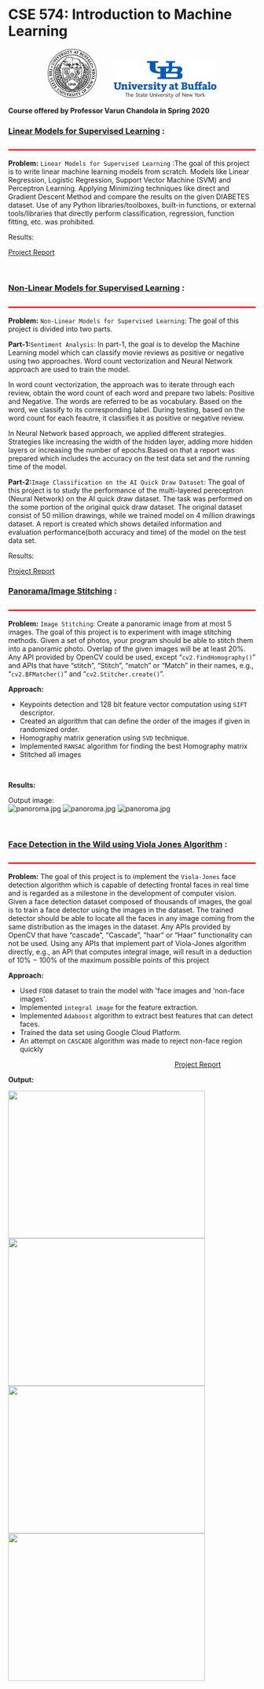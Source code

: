 # CSE 574: Introduction to Machine Learning
<p align="center">
<img src="Project-1/MD Files/ub.png" alt="ub_logo.jpg" width="100" height="100">&nbsp;&nbsp;&nbsp;&nbsp;&nbsp;&nbsp;&nbsp;&nbsp;&nbsp;<img src="Project-1/MD Files/ub logo.png" alt="ub_log.jpg"> <br>

  <b> Course offered by Professor Varun Chandola in Spring 2020 </b>
</p>

### [Linear Models for Supervised Learning](https://github.com/nihar0602/CSE-574-Into-to-Machine-Learning-Projects/tree/master/Project-1) :
<img src="Project-1/MD Files/bar.jpg" alt="bar.jpg" width="1100" height="3"> <br>

**Problem:** 
`Linear Models for Supervised Learning` :The goal of this project is to write linear machine learning models from scratch. Models like Linear Regression, Logistic Regression, Support Vector Machine (SVM) and Perceptron Learning. Applying Minimizing techniques like direct and Gradient Descent Method and compare the results on the given DIABETES dataset. Use of any Python libraries/toolboxes, built-in functions, or external tools/libraries that directly perform classification, regression, function fitting, etc. was prohibited. 

Results: <br>

[Project Report](https://github.com/nihar0602/CSE-574-Into-to-Machine-Learning-Projects/blob/master/Project-1/Report.pdf)


&nbsp;&nbsp;&nbsp;&nbsp;&nbsp;&nbsp;&nbsp;&nbsp;&nbsp;&nbsp;&nbsp;&nbsp;&nbsp;&nbsp;&nbsp;&nbsp;&nbsp;&nbsp;&nbsp;&nbsp;&nbsp;&nbsp;&nbsp;&nbsp;&nbsp;&nbsp;&nbsp;&nbsp;&nbsp;&nbsp;&nbsp;&nbsp;&nbsp;&nbsp;&nbsp;&nbsp;&nbsp;&nbsp;&nbsp;&nbsp;&nbsp;&nbsp;&nbsp;&nbsp;&nbsp;&nbsp;&nbsp;&nbsp;&nbsp;&nbsp;&nbsp;&nbsp;&nbsp;&nbsp;&nbsp;&nbsp;&nbsp;&nbsp;&nbsp;&nbsp;&nbsp;&nbsp;&nbsp;&nbsp;&nbsp;&nbsp;&nbsp;&nbsp;&nbsp;&nbsp;&nbsp;&nbsp;&nbsp;&nbsp;&nbsp;&nbsp;&nbsp;&nbsp;&nbsp;&nbsp;&nbsp;&nbsp;&nbsp;&nbsp;&nbsp;&nbsp;

### [Non-Linear Models for Supervised Learning](https://github.com/nihar0602/CSE-574-Into-to-Machine-Learning-Projects/tree/master/Project-2) :
<img src="Project-1/MD Files/bar.jpg" alt="bar.jpg" width="1100" height="3"> <br>

**Problem:** 
`Non-Linear Models for Supervised Learning`: The goal of this project is divided into two parts. 

**Part-1:**`Sentiment Analysis`: In part-1, the goal is to develop the Machine Learning model which can classify movie reviews as positive or negative using two approaches. Word count vectorization and Neural Network approach are used to train the model. 

In word count vectorization, the approach was to iterate through each review, obtain the word count of each word and prepare two labels: Positive and Negative. The words are referred to be as vocabulary. Based on the word, we classify to its corresponding label. During testing, based on the word count for each feautre, it classifies it as positive or negative review. 

In Neural Network based approach, we applied different strategies. Strategies like increasing the width of the hidden layer, adding more hidden layers or increasing the number of epochs.Based on that a report was prepared which includes the accuracy on the test data set and the running time of the model. 

**Part-2:**`Image Classification on the AI Quick Draw Dataset`: The goal of this project is to study the performance of the multi-layered pereceptron (Neural Network) on the AI quick draw dataset. The task was performed on the some portion of the original quick draw dataset. The original dataset consist of 50 million drawings, while we trained model on 4 million drawings dataset. A report is created which shows detailed information and evaluation performance(both accuracy and time) of the model on the test data set.  

Results: <br>

[Project Report](https://github.com/nihar0602/CSE-574-Into-to-Machine-Learning-Projects/blob/master/Project-2/report.pdf)


### [Panorama/Image Stitching](https://github.com/nihar0602/CSE-573-Computer-Vision-and-Image-Processing--Projects/tree/master/Project%20-2) :
<img src="Project-1/MD Files/bar.jpg" alt="bar.jpg" width="1100" height="3"> <br>

**Problem:** 
`Image Stitching`: Create a panoramic image from at most 5 images. The goal of this project is to experiment with image stitching methods. Given a set of photos, your
program should be able to stitch them into a panoramic photo. Overlap of the given images will be at least 20%. Any API provided by OpenCV could be used, except “`cv2.findHomography()`” and APIs that have “stitch”, “Stitch”, “match” or “Match” in their names, e.g., “`cv2.BFMatcher()`” and “`cv2.Stitcher.create()`”.

**Approach:**
- Keypoints detection and 128 bit feature vector computation using `SIFT` descriptor. 
- Created an algorithm that can define the order of the images if given in randomized order.
- Homography matrix generation using `SVD` technique.
- Implemented `RANSAC` algorithm for finding the best Homography matrix
- Stitched all images


&nbsp;&nbsp;&nbsp;&nbsp;&nbsp;&nbsp;&nbsp;&nbsp;&nbsp;&nbsp;&nbsp;&nbsp;&nbsp;&nbsp;&nbsp;&nbsp;&nbsp;&nbsp;&nbsp;&nbsp;&nbsp;&nbsp;&nbsp;&nbsp;&nbsp;&nbsp;&nbsp;&nbsp;&nbsp;&nbsp;&nbsp;&nbsp;&nbsp;&nbsp;&nbsp;&nbsp;&nbsp;&nbsp;&nbsp;&nbsp;&nbsp;&nbsp;&nbsp;&nbsp;&nbsp;&nbsp;&nbsp;&nbsp;&nbsp;&nbsp;&nbsp;&nbsp;&nbsp;&nbsp;&nbsp;&nbsp;&nbsp;&nbsp;&nbsp;&nbsp;&nbsp;&nbsp;&nbsp;&nbsp;&nbsp;&nbsp;&nbsp;&nbsp;&nbsp;&nbsp;&nbsp;&nbsp;&nbsp;&nbsp;&nbsp;&nbsp;&nbsp;&nbsp;&nbsp;&nbsp;&nbsp;&nbsp;&nbsp;&nbsp;&nbsp;&nbsp;

**Results:** 

Output image: <br>
<img src="Project -2/data/panorama.jpg" alt="panoroma.jpg">
<img src="Project -2/extra1/panorama.jpg" alt="panoroma.jpg">
<img src="Project -2/extra3/panorama.jpg" alt="panoroma.jpg">



&nbsp;&nbsp;&nbsp;&nbsp;&nbsp;&nbsp;&nbsp;&nbsp;&nbsp;&nbsp;&nbsp;&nbsp;&nbsp;&nbsp;&nbsp;&nbsp;&nbsp;&nbsp;&nbsp;&nbsp;&nbsp;&nbsp;&nbsp;&nbsp;&nbsp;&nbsp;&nbsp;&nbsp;&nbsp;&nbsp;&nbsp;&nbsp;&nbsp;&nbsp;&nbsp;&nbsp;&nbsp;&nbsp;&nbsp;&nbsp;&nbsp;&nbsp;&nbsp;&nbsp;&nbsp;&nbsp;&nbsp;&nbsp;&nbsp;&nbsp;&nbsp;&nbsp;&nbsp;&nbsp;&nbsp;&nbsp;&nbsp;&nbsp;&nbsp;&nbsp;&nbsp;&nbsp;&nbsp;&nbsp;&nbsp;&nbsp;&nbsp;&nbsp;&nbsp;&nbsp;&nbsp;&nbsp;&nbsp;&nbsp;&nbsp;&nbsp;&nbsp;&nbsp;&nbsp;&nbsp;&nbsp;&nbsp;&nbsp;&nbsp;&nbsp;&nbsp;

### [Face Detection in the Wild using Viola Jones Algorithm](https://github.com/nihar0602/CSE-573-Computer-Vision-and-Image-Processing--Projects/tree/master/Project%20-3) :
<img src="Project-1/MD Files/bar.jpg" alt="bar.jpg" width="1100" height="3"> <br>

**Problem:** 
The goal of this project is to implement the `Viola-Jones` face detection algorithm which is capable of detecting frontal faces in real time and is regarded as a milestone in the development of computer vision. Given a face detection dataset composed of thousands of images, the goal is to train a face detector
using the images in the dataset. The trained detector should be able to locate all the faces in any image coming from the same distribution as the images in the dataset. Any APIs provided by OpenCV that have “cascade”, “Cascade”, “haar” or “Haar” functionality can not be used. Using any APIs that implement part of Viola-Jones algorithm directly, e.g., an API that computes integral image, will result in a deduction of 10% − 100% of the maximum possible points of this project

**Approach:**
- Used `FDDB` dataset to train the model with 'face images and 'non-face images'.
- Implemented `integral image` for the feature extraction. 
- Implemented `Adaboost` algorithm to extract best features that can detect faces. 
- Trained the data set using Google Cloud Platform. 
- An attempt on `CASCADE` algorithm was made to reject non-face region quickly


&nbsp;&nbsp;&nbsp;&nbsp;&nbsp;&nbsp;&nbsp;&nbsp;&nbsp;&nbsp;&nbsp;&nbsp;&nbsp;&nbsp;&nbsp;&nbsp;&nbsp;&nbsp;&nbsp;&nbsp;&nbsp;&nbsp;&nbsp;&nbsp;&nbsp;&nbsp;&nbsp;&nbsp;&nbsp;&nbsp;&nbsp;&nbsp;&nbsp;&nbsp;&nbsp;&nbsp;&nbsp;&nbsp;&nbsp;&nbsp;&nbsp;&nbsp;&nbsp;&nbsp;&nbsp;&nbsp;&nbsp;&nbsp;&nbsp;&nbsp;&nbsp;&nbsp;&nbsp;&nbsp;&nbsp;&nbsp;&nbsp;&nbsp;&nbsp;&nbsp;&nbsp;&nbsp;&nbsp;&nbsp;&nbsp;&nbsp;&nbsp;&nbsp;&nbsp;&nbsp;&nbsp;&nbsp;&nbsp;&nbsp;&nbsp;&nbsp;&nbsp;&nbsp;&nbsp;&nbsp;&nbsp;&nbsp;&nbsp;&nbsp;&nbsp;&nbsp;[Project Report](https://github.com/nihar0602/CSE-573-Computer-Vision-and-Image-Processing--Projects/blob/master/Project%20-3/Report.pdf)


**Output:** <br>

<img src="Project -3/Results/827.jpg" width="400" height="300" align="left"><img src="Project -3/Results/898.jpg" width="400" height="300" align="left">
<img src="Project -3/Results/903.jpg" width="400" height="300" align="left"><img src="Project -3/Results/932.jpg" width="400" height="300" align="left">

&nbsp;&nbsp;&nbsp;&nbsp;&nbsp;&nbsp;&nbsp;&nbsp;&nbsp;&nbsp;&nbsp;&nbsp;&nbsp;&nbsp;&nbsp;&nbsp;&nbsp;&nbsp;&nbsp;&nbsp;&nbsp;&nbsp;&nbsp;&nbsp;&nbsp;&nbsp;&nbsp;&nbsp;&nbsp;&nbsp;&nbsp;&nbsp;&nbsp;&nbsp;&nbsp;&nbsp;&nbsp;&nbsp;&nbsp;&nbsp;&nbsp;&nbsp;&nbsp;&nbsp;&nbsp;&nbsp;&nbsp;&nbsp;&nbsp;&nbsp;&nbsp;&nbsp;&nbsp;&nbsp;&nbsp;&nbsp;&nbsp;&nbsp;&nbsp;&nbsp;&nbsp;&nbsp;&nbsp;&nbsp;&nbsp;&nbsp;&nbsp;&nbsp;&nbsp;&nbsp;&nbsp;&nbsp;&nbsp;&nbsp;&nbsp;&nbsp;&nbsp;&nbsp;&nbsp;&nbsp;&nbsp;&nbsp;&nbsp;&nbsp;&nbsp;

